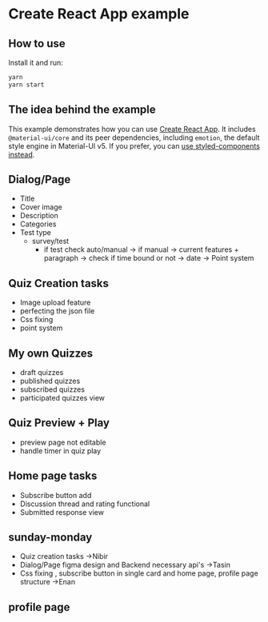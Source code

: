 # Create React App example

## How to use

Install it and run:

```sh
yarn
yarn start
```

## The idea behind the example

This example demonstrates how you can use [Create React App](https://github.com/facebookincubator/create-react-app). It includes `@material-ui/core` and its peer dependencies, including `emotion`, the default style engine in Material-UI v5. If you prefer, you can [use styled-components instead](https://next.material-ui.com/guides/interoperability/#styled-components).


## Dialog/Page
 - Title
 - Cover image
 - Description 
 - Categories
 - Test type 
   - survey/test
     - if test check auto/manual 
                        -> if manual -> current features + paragraph 
                        -> check if time bound or not
                        -> date 
                        -> Point system
## Quiz Creation tasks
- Image upload feature
- perfecting the json file
- Css fixing
- point system 

## My own Quizzes
- draft quizzes
- published quizzes
- subscribed quizzes
- participated quizzes view
## Quiz Preview  + Play
- preview page not editable
- handle timer in quiz play

## Home page tasks
- Subscribe button add 
- Discussion thread and rating functional
- Submitted response  view


## sunday-monday
- Quiz creation tasks ->Nibir
- Dialog/Page figma design and Backend necessary api's ->Tasin
- Css fixing , subscribe button in single card and home page, profile page structure  ->Enan

## profile page 



